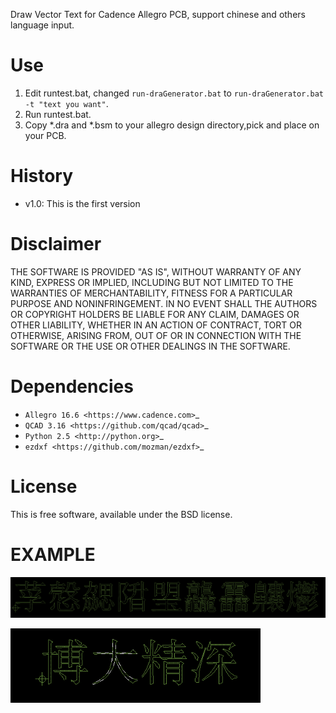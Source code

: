 Draw Vector Text for Cadence Allegro PCB, support chinese and others language input.

Use
===

1. Edit runtest.bat, changed `run-draGenerator.bat` to `run-draGenerator.bat -t "text you want"`.
2. Run runtest.bat.
3. Copy *.dra and *.bsm to your allegro design directory,pick and place on your PCB.

History
=======

* v1.0: This is the first version

Disclaimer
=========

THE SOFTWARE IS PROVIDED "AS IS", WITHOUT WARRANTY OF ANY KIND, EXPRESS OR IMPLIED, INCLUDING BUT NOT LIMITED TO THE WARRANTIES OF MERCHANTABILITY, FITNESS FOR A PARTICULAR PURPOSE AND NONINFRINGEMENT. IN NO EVENT SHALL THE AUTHORS OR COPYRIGHT HOLDERS BE LIABLE FOR ANY CLAIM, DAMAGES OR OTHER LIABILITY, WHETHER IN AN ACTION OF CONTRACT, TORT OR OTHERWISE, ARISING FROM, OUT OF OR IN CONNECTION WITH THE SOFTWARE OR THE USE OR OTHER DEALINGS IN THE SOFTWARE.


Dependencies
============

* `Allegro 16.6 <https://www.cadence.com>`_
* `QCAD 3.16 <https://github.com/qcad/qcad>`_
* `Python 2.5 <http://python.org>`_
* `ezdxf <https://github.com/mozman/ezdxf>`_

License
=======

This is free software, available under the BSD license.


EXAMPLE
=======

<p align="left"><img width='600px' src="https://github.com/SayCV/AllegroTextDraw/raw/dev/Examples/ex1.png" /></p>

<p align="left"><img width='400px' src="https://github.com/SayCV/AllegroTextDraw/raw/dev/Examples/ex2.png" /></p>
